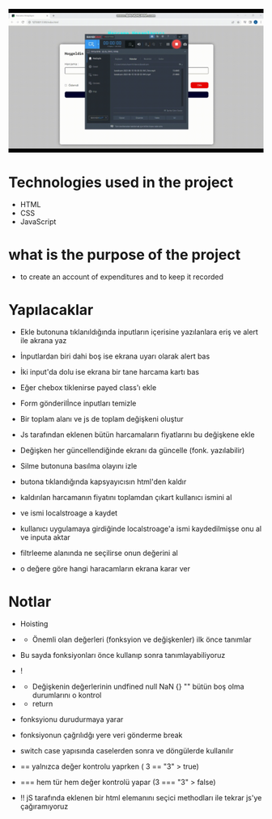 ![Sceen GİF](screen.gif.gif)


# Technologies used in the project

- HTML
- CSS
- JavaScript

# what is the purpose of the project
- to create an account of expenditures and to keep it recorded




# Yapılacaklar
- Ekle butonuna tıklanıldığında inputların içerisine yazılanlara eriş ve alert ile akrana yaz

- İnputlardan biri dahi boş ise ekrana uyarı olarak alert bas
- İki input'da dolu ise ekrana bir tane harcama kartı bas
- Eğer chebox tiklenirse payed class'ı ekle
- Form gönderilİnce inputları temizle
- Bir toplam alanı ve js de toplam değişkeni oluştur

- Js tarafından eklenen bütün harcamaların fiyatlarını bu değişkene ekle
- Değişken her güncellendiğinde ekranı da güncelle (fonk. yazılabilir)
- Silme butonuna basılma olayını izle

- butona tıklandığında kapsyayıcısın html'den kaldır
- kaldırılan harcamanın fiyatını toplamdan çıkart
kullanıcı ismini al

- ve ismi localstroage a kaydet
- kullanıcı uygulamaya girdiğinde localstroage'a ismi kaydedilmişse onu al ve inputa aktar
- filtrleeme alanında ne seçilirse onun değerini al

- o değere göre hangi haracamların ekrana karar ver

# Notlar

- Hoisting

- - Önemli olan değerleri (fonksyion ve değişkenler) ilk önce tanımlar

- Bu sayda fonksiyonları önce kullanıp sonra tanımlayabiliyoruz

- !

- - Değişkenin değerlerinin undfined null NaN {} "" bütün boş olma durumlarını o kontrol

- - return

- fonksyionu durudurmaya yarar
- fonksiyonun çağrılıdğı yere veri gönderme
break

- switch case yapısında caselerden sonra ve döngülerde kullanılır
- == yalnızca değer kontrolu yaprken ( 3 == "3" > true)

- === hem tür hem değer kontrolü yapar (3 === "3" > false)

- !! jS tarafında eklenen bir html elemanını seçici methodları ile tekrar js'ye çağıramıyoruz





